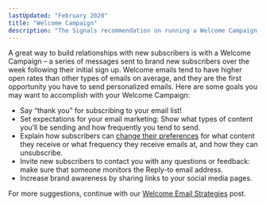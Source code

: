 ```yaml
---
lastUpdated: "February 2020"
title: "Welcome Campaign"
description: "The Signals recommendation on running a Welcome Campaign."
---
```

 
A great way to build relationships with new subscribers is with a Welcome Campaign – a series of messages sent to brand new subscribers over the week following their initial sign up. Welcome emails tend to have higher open rates than other types of emails on average, and they are the first opportunity you have to send personalized emails. Here are some goals you may want to accomplish with your Welcome Campaign: 

* Say “thank you” for subscribing to your email list!
* Set expectations for your email marketing: Show what types of content you’ll be sending and how frequently you tend to send.
* Explain how subscribers can [change their preferences](/docs/signals/preference-center/) for what content they receive or what frequency they receive emails at, and how they can unsubscribe.
* Invite new subscribers to contact you with any questions or feedback: make sure that someone monitors the Reply-to email address.
* Increase brand awareness by sharing links to your social media pages.

For more suggestions, continue with our [Welcome Email Strategies](https://www.sparkpost.com/blog/welcome-email-strategies-sendwithus) post.
